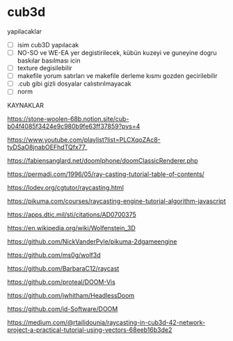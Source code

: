 # cub3d

yapilacaklar

- [ ]  isim cub3D yapılacak
- [ ]  NO-SO ve WE-EA yer degistirilecek, kübün kuzeyi ve guneyine dogru baskılar basılması icin
- [ ]  texture degisilebilir
- [ ]  makefile yorum satırları ve makefile derleme kısmı gozden gecirilebilir
- [ ]  .cub gibi gizli dosyalar calıstırılmayacak
- [ ]  norm

KAYNAKLAR

https://stone-woolen-68b.notion.site/cub-b04f4085f3424e9c980b9fe63ff37859?pvs=4

https://www.youtube.com/playlist?list=PLCXqoZAc8-tyDSaO8jnabOEFhdTQfx77_

https://fabiensanglard.net/doomIphone/doomClassicRenderer.php

https://permadi.com/1996/05/ray-casting-tutorial-table-of-contents/

https://lodev.org/cgtutor/raycasting.html

https://pikuma.com/courses/raycasting-engine-tutorial-algorithm-javascript

https://apps.dtic.mil/sti/citations/AD0700375

https://en.wikipedia.org/wiki/Wolfenstein_3D

https://github.com/NickVanderPyle/pikuma-2dgameengine

https://github.com/ms0g/wolf3d

https://github.com/BarbaraC12/raycast

https://github.com/proteal/DOOM-Vis

https://github.com/jwhitham/HeadlessDoom

https://github.com/id-Software/DOOM

https://medium.com/@rtailidounia/raycasting-in-cub3d-42-network-project-a-practical-tutorial-using-vectors-68eeb16b3de2
